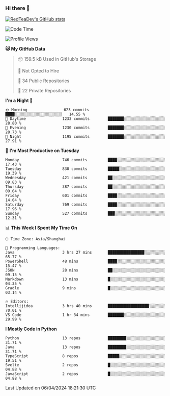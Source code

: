 ### Hi there 👋

<!--
**RedTeaDev/RedTeaDev** is a ✨ _special_ ✨ repository because its `README.md` (this file) appears on your GitHub profile.

Here are some ideas to get you started:

- 🔭 I’m currently working on ...
- 🌱 I’m currently learning ...
- 👯 I’m looking to collaborate on ...
- 🤔 I’m looking for help with ...
- 💬 Ask me about ...
- 📫 How to reach me: ...
- 😄 Pronouns: ...
- ⚡ Fun fact: ...
-->

<!--
[![wakatime](https://wakatime.com/badge/user/6b101ed0-04c0-4490-9283-eb61f2efff96.svg)](https://wakatime.com/@6b101ed0-04c0-4490-9283-eb61f2efff96)
!-->

[![RedTeaDev's GitHub stats](https://github-readme-stats.vercel.app/api?username=RedTeaDev)](https://github.com/anuraghazra/github-readme-stats)
<!--
[![willianrod's wakatime stats](https://github-readme-stats.vercel.app/api/wakatime?username=RedTeaDev)](https://github.com/anuraghazra/github-readme-stats)
!-->
<!--START_SECTION:waka-->
![Code Time](http://img.shields.io/badge/Code%20Time-2%2C136%20hrs%2025%20mins-blue)

![Profile Views](http://img.shields.io/badge/Profile%20Views-3-blue)

**🐱 My GitHub Data** 

> 📦 159.5 kB Used in GitHub's Storage 
 > 
> 🚫 Not Opted to Hire
 > 
> 📜 34 Public Repositories 
 > 
> 🔑 22 Private Repositories 
 > 
**I'm a Night 🦉** 

```text
🌞 Morning                623 commits         ████░░░░░░░░░░░░░░░░░░░░░   14.55 % 
🌆 Daytime                1233 commits        ███████░░░░░░░░░░░░░░░░░░   28.80 % 
🌃 Evening                1230 commits        ███████░░░░░░░░░░░░░░░░░░   28.73 % 
🌙 Night                  1195 commits        ███████░░░░░░░░░░░░░░░░░░   27.91 % 
```
📅 **I'm Most Productive on Tuesday** 

```text
Monday                   746 commits         ████░░░░░░░░░░░░░░░░░░░░░   17.43 % 
Tuesday                  830 commits         █████░░░░░░░░░░░░░░░░░░░░   19.39 % 
Wednesday                421 commits         ██░░░░░░░░░░░░░░░░░░░░░░░   09.83 % 
Thursday                 387 commits         ██░░░░░░░░░░░░░░░░░░░░░░░   09.04 % 
Friday                   601 commits         ████░░░░░░░░░░░░░░░░░░░░░   14.04 % 
Saturday                 769 commits         ████░░░░░░░░░░░░░░░░░░░░░   17.96 % 
Sunday                   527 commits         ███░░░░░░░░░░░░░░░░░░░░░░   12.31 % 
```


📊 **This Week I Spent My Time On** 

```text
🕑︎ Time Zone: Asia/Shanghai

💬 Programming Languages: 
Java                     3 hrs 27 mins       ████████████████░░░░░░░░░   65.77 % 
PowerShell               48 mins             ████░░░░░░░░░░░░░░░░░░░░░   15.47 % 
JSON                     28 mins             ██░░░░░░░░░░░░░░░░░░░░░░░   09.15 % 
Markdown                 13 mins             █░░░░░░░░░░░░░░░░░░░░░░░░   04.35 % 
Gradle                   9 mins              █░░░░░░░░░░░░░░░░░░░░░░░░   03.14 % 

🔥 Editors: 
Intellijidea             3 hrs 40 mins       ██████████████████░░░░░░░   70.01 % 
VS Code                  1 hr 34 mins        ███████░░░░░░░░░░░░░░░░░░   29.99 % 
```

**I Mostly Code in Python** 

```text
Python                   13 repos            ████████░░░░░░░░░░░░░░░░░   31.71 % 
Java                     13 repos            ████████░░░░░░░░░░░░░░░░░   31.71 % 
TypeScript               8 repos             █████░░░░░░░░░░░░░░░░░░░░   19.51 % 
Svelte                   2 repos             █░░░░░░░░░░░░░░░░░░░░░░░░   04.88 % 
JavaScript               2 repos             █░░░░░░░░░░░░░░░░░░░░░░░░   04.88 % 
```




 Last Updated on 06/04/2024 18:21:30 UTC
<!--END_SECTION:waka-->


